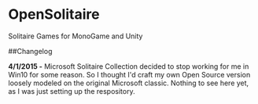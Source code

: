 # OpenSolitaire
Solitaire Games for MonoGame and Unity

##Changelog

**4/1/2015 -** Microsoft Solitaire Collection decided to stop working for me in Win10 for some reason.  So I thought I'd craft my own Open Source version loosely modeled on the original Microsoft classic.  Nothing to see here yet, as I was just setting up the respository.